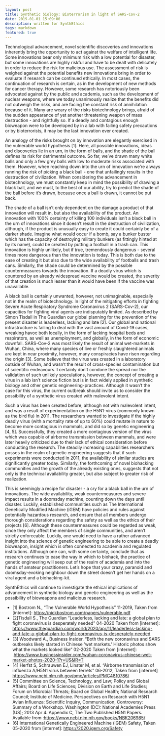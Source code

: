 ```yaml
---
layout: post
title: Synthetic biology: Bioterrorism in light of SARS-Cov-2
date: 2019-01-01 15:09:00
description: written for SynthEthics
tags: markdown
featured: true
---
```


Technological advancement, novel scientific discoveries and innovations inherently bring the opportunity to act against the welfare of intelligent life. Some innovations bear only minimum risk with a low potential for disaster, but some innovations are highly riskful and have to be dealt with delicately in order to reduce the risk for malicious use. The assessment of risk is weighed against the potential benefits new innovations bring in order to evaluate if research can be continued ethically. In most cases, the continuation of research is certain, as in the development of new methods for cancer therapy. However, some research has notoriously been advocated against by the public and academia, such as the development of nuclear weapons, where we today unanimously realize that the benefits did not outweigh the risks, and are facing the constant risk of annihilation because of it. Many are weary of the risks biotechnology brings, afraid of the sudden appearance of yet another threatening weapon of mass destruction - and rightfully so. If a deadly and contagious enough bioweapon were to be developed by in a lab with failing safety precautions or by bioterrorists, it may be the last innovation ever created.

An analogy of the risks brought on by innovation are elegantly exercised in the vulnerable world hypothesis [1]. Here, all possible innovations, ideas and discoveries lie in an urn, in the form of balls, and the shade of the ball defines its risk for detrimental outcome. So far, we’ve drawn many white balls and only a few grey balls with low to moderate risks associated with them. However, when reaching down into the urn of innovation we’re always running the risk of picking a black ball - one that unfailingly results in the destruction of civilization. When considering the advancement in biotechnology, we must constantly keep in mind the possibility of drawing a black ball, and we must, to the best of our ability, try to predict the shade of the ball before it’s drawn, because once a ball is drawn, it cannot be put back.

The shade of a ball isn’t only dependent on the damage a product of that innovation will result in, but also the availability of the product. An innovation with 100% certainty of killing 100 individuals isn’t a black ball in the urn of innovations since it doesn’t result in the destruction of civilization, although, if the product is unusually easy to create it could certainly be of a darker shade. Imagine what would occur if a bomb, say a bunker buster which has the capacity of destroying military bunkers (as fittingly hinted at by its name), could be created by putting a football in a trash can. This innovation is highly unlikely, but if true, tremendously dangerous - several times more dangerous than the innovation is today. This is both due to the ease of creating it but also due to the wide availability of footballs and trash cans. Similarly, the shade could be determined by the possible countermeasures towards the innovation. If a deadly virus which is countered by an already widespread vaccine would be created, the severity of that creation is much lesser than it would have been if the vaccine was unavailable.

A black ball is certainly unwanted, however, not unimaginable, especially not in the realm of biotechnology. In light of the mitigating efforts in fighting Severe Acute Respiratory Syndrome Coronavirus 2 (SARS-Cov-2), our capacities for fighting viral agents are indisputably limited. As described by Simon Tisdall in The Guardian our global planning for the prevention of the present disaster is leaderless, lacking and late [2]. Our global and national infrastructure is failing to deal with the vast amount of Covid-19 cases, wreaking havoc both locally, in the form of lacking hospital beds and respirators, as well as unemployment, and globally, in the form of economic downfall. SARS-Cov-2 was most likely the result of animal wet-markets in Wuhan, China, where many species of live or freshly slaughtered animals are kept in near proximity, however, many conspiracies have risen regarding the origin [3]. Some believe that the virus was created in a laboratory outside of Wuhan, and wasn’t the result of cross-species contamination but of scientific endeavours. I certainly don’t condone the spread nor the validation of such unlikely speculations, however, the concept of creating a virus in a lab isn’t science fiction but is in fact widely applied in synthetic biology and other genetic engineering-practices. Although it wasn’t the case for this virus, the current outbreak should invite us to consider the possibility of a synthetic virus created with malevolent intent.

Such a virus has been created before, although not with malevolent intent, and was a result of experimentation on the H5N1-virus (commonly known as the bird flu) in 2011. The researchers wanted to investigate if the highly deadly virus (with a mortality rate of up to 60%) could mutate in nature to become more contagious in mammals, and did so by genetic engineering [4, 5]. Successfully, they created a more contagious version of the virus which was capable of airborne transmission between mammals, and were later heavily criticized due to their lack of ethical consideration before conducting the research. The steadily increasing capabilities researchers posses in the realm of genetic engineering suggests that if such experiments were conducted in 2011, the availability of similar studies are significantly greater today. Similarly, the forthcoming of novel biohacking communities and the growth of the already existing ones, suggests that not only is the technical availability greater, but also subject to greater risk of realization.

This is seemingly a recipe for disaster - a cry for a black ball in the urn of innovations. The wide availability, weak countermeasures and severe impact results in a doomsday machine, counting down the days until disaster. Luckily, established communities such as The International Genetically Modified Machine (iGEM) have policies and rules against potentially hazardous research, and ensure that all members undergo thorough considerations regarding the safety as well as the ethics of their projects [6]. Although these countermeasures could be regarded as weak, since they only affect the members of single communities, and aren’t strictly enforceable. Luckily, one would need to have a rather advanced insight into the science of genetic engineering to be able to create a deadly bioweapon, insight which is often connected to academia and regulated institutions. Although one can, with some certainty, conclude that as research continues to ease the way in which to biohack, the practice of genetic engineering will seep out of the realm of academia and into the hands of amateur practitioners. Let’s hope that your crazy, paranoid and doomsday-evoking neighbour down the street doesn’t get her hands on a viral agent and a biohacking-kit.

SynthEthics will continue to investigate the ethical implications of advancement in synthetic biology and genetic engineering as well as the possibility of bioweapons and malicious research.

- [1] Bostrom N., “The Vulnerable World Hypothesis” 11-2019, Taken from [internet]: https://nickbostrom.com/papers/vulnerable.pdf
- [2]Tisdall S., The Guardian “Leaderless, lacking and late: a global plan to fight coronavirus is desperately needed” 04-2020 Taken from [internet]: https://www.theguardian.com/world/2020/apr/11/leaderless-lacking-and-late-a-global-plan-to-fight-coronavirus-is-desperately-needed
- [3] Woodward A., Business Insider. “Both the new coronavirus and SARS outbreaks likely started in Chinese 'wet markets.' Historic photos show what the markets looked like” 02-2020 Taken from [internet]: .https://www.businessinsider.com/wuhan-coronavirus-chinese-wet-market-photos-2020-1?r=US&IR=T
- [4] Herfst S, Schrauwen EJ, Linster M, et al. “Airborne transmission of influenza A/H5N1 virus between ferrets” 06-2012, Taken from [internet] https://www.ncbi.nlm.nih.gov/pmc/articles/PMC4810786/
- [5] Committee on Science, Technology, and Law; Policy and Global Affairs; Board on Life Sciences; Division on Earth and Life Studies; Forum on Microbial Threats; Board on Global Health; National Research Council; Institute of Medicine. Perspectives on Research with H5N1 Avian Influenza: Scientific Inquiry, Communication, Controversy: Summary of a Workshop. Washington (DC): National Academies Press (US); 2013 Apr 4. Appendix C, The Two Published H5N1 Papers. Available from :https://www.ncbi.nlm.nih.gov/books/NBK206985/
- [6] International Genetically Engineered Machine (iGEM) Safety, Taken 05-2020 from [internet]: https://2020.igem.org/Safety